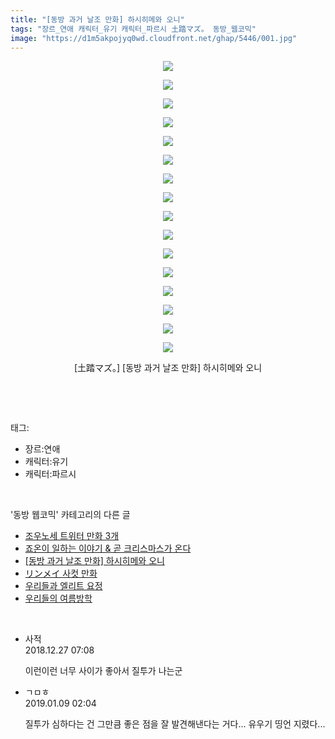 ```yaml
---
title: "[동방 과거 날조 만화] 하시히메와 오니"
tags: "장르_연애 캐릭터_유기 캐릭터_파르시 土踏マズ。 동방_웹코믹"
image: "https://d1m5akpojyq0wd.cloudfront.net/ghap/5446/001.jpg"
---
```

<div class="article">
<p style="text-align: center; clear: none; float: none;"><img src="{{ site.imgserver6 }}/ghap/5446/001.jpg"/></p>
<p style="text-align: center; clear: none; float: none;"><img src="{{ site.imgserver6 }}/ghap/5446/002.jpg"/></p>
<p style="text-align: center; clear: none; float: none;"><img src="{{ site.imgserver6 }}/ghap/5446/003.jpg"/></p>
<p style="text-align: center; clear: none; float: none;"><img src="{{ site.imgserver6 }}/ghap/5446/004.jpg"/></p>
<p style="text-align: center; clear: none; float: none;"><img src="{{ site.imgserver6 }}/ghap/5446/005.jpg"/></p>
<p style="text-align: center; clear: none; float: none;"><img src="{{ site.imgserver6 }}/ghap/5446/006.jpg"/></p>
<p style="text-align: center; clear: none; float: none;"><img src="{{ site.imgserver6 }}/ghap/5446/007.jpg"/></p>
<p style="text-align: center; clear: none; float: none;"><img src="{{ site.imgserver6 }}/ghap/5446/008.jpg"/></p>
<p style="text-align: center; clear: none; float: none;"><img src="{{ site.imgserver6 }}/ghap/5446/009.jpg"/></p>
<p style="text-align: center; clear: none; float: none;"><img src="{{ site.imgserver6 }}/ghap/5446/010.jpg"/></p>
<p style="text-align: center; clear: none; float: none;"><img src="{{ site.imgserver6 }}/ghap/5446/011.jpg"/></p>
<p style="text-align: center; clear: none; float: none;"><img src="{{ site.imgserver6 }}/ghap/5446/012.jpg"/></p>
<p style="text-align: center; clear: none; float: none;"><img src="{{ site.imgserver6 }}/ghap/5446/013.jpg"/></p>
<p style="text-align: center; clear: none; float: none;"><img src="{{ site.imgserver6 }}/ghap/5446/014.jpg"/></p>
<p style="text-align: center; clear: none; float: none;"><img src="{{ site.imgserver6 }}/ghap/5446/015.jpg"/></p>
<p style="text-align: center; clear: none; float: none;"><img src="{{ site.imgserver6 }}/ghap/5446/016.jpg"/></p>
<p style="text-align: center; clear: none; float: none;">[土踏マズ。] [동방 과거 날조 만화] 하시히메와 오니</p>
<p><br/></p>
</div><br/>
<div class="tagTrail">
<p>태그: </p>
<ul>
<li>장르:연애</li>
<li>캐릭터:유기</li>
<li>캐릭터:파르시</li>
</ul>
</div><br/>
<div class="another">
<p>'동방 웹코믹' 카테고리의 다른 글</p>
<ul>
<li><a href="/ghap_5460">조우노세 트위터 만화 3개</a></li>
<li><a href="/ghap_5448">죠온이 일하는 이야기 &amp; 곧 크리스마스가 온다</a></li>
<li><a href="/ghap_5446">[동방 과거 날조 만화] 하시히메와 오니</a></li>
<li><a href="/ghap_5445">リンメイ 사컷 만화</a></li>
<li><a href="/ghap_5444">우리들과 엘리트 요정</a></li>
<li><a href="/ghap_5443">우리들의 여름방학</a></li>
</ul>
</div><br/>
<div class="comment">
<ul>
<li class="cb_thumb_off" id="comment15394196">
<div class="cb_comment_area">
<div class="cb_info_area">
<div class="cb_section">
<span class="cb_nick_name">사적</span>
</div>
<div class="cb_section">
<span class="cb_date">2018.12.27 07:08 </span>
</div>
</div>
<div class="cb_dsc_comment">
<p class="cb_dsc">
											이런이런 너무 사이가 좋아서 질투가 나는군
										</p>
</div>
</div></li>
<li class="cb_thumb_off" id="comment15406629">
<div class="cb_comment_area">
<div class="cb_info_area">
<div class="cb_section">
<span class="cb_nick_name">ㄱㅁㅎ</span>
</div>
<div class="cb_section">
<span class="cb_date">2019.01.09 02:04 </span>
</div>
</div>
<div class="cb_dsc_comment">
<p class="cb_dsc">
											질투가 심하다는 건 그만큼 좋은 점을 잘 발견해낸다는 거다... 유우기 띵언 지렸다...
										</p>
</div>
</div></li>
</ul>
</div><br/>
